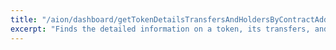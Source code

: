 ```yaml
---
title: "/aion/dashboard/getTokenDetailsTransfersAndHoldersByContractAddress"
excerpt: "Finds the detailed information on a token, its transfers, and its holders by the token's address"
---
```

